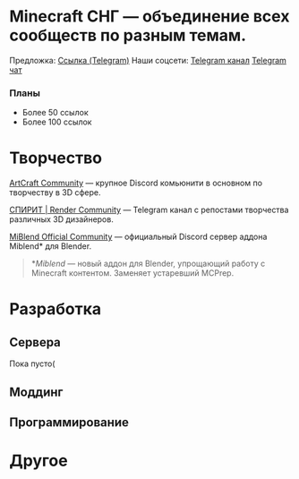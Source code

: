 # Minecraft СНГ — объединение всех сообществ по разным темам.

Предложка: [Ссылка (Telegram)](https://t.me/pahan3568)
Наши соцсети:
[Telegram канал](https://t.me/CISmcgg)
[Telegram чат](https://t.me/+iHRM9GWD8C05N2Ri)

### Планы
- Более 50 ссылок
- Более 100 ссылок


# Творчество
[ArtCraft Community](https://discord.gg/7n2tXPz2f6) — крупное Discord комьюнити в основном по творчеству в 3D сфере.

[СПИРИТ \| Render Community](https://t.me/cisspirit) — Telegram канал с репостами творчества различных 3D дизайнеров.

[MiBlend Official Community](https://discord.gg/wMeeJR627t) — официальный Discord сервер аддона Miblend* для Blender.
> **Miblend* — новый аддон для Blender, упрощающий работу с Minecraft контентом. Заменяет устаревший MCPrep.

# Разработка
## Сервера 
Пока пусто(

## Моддинг

## Программирование

# Другое

